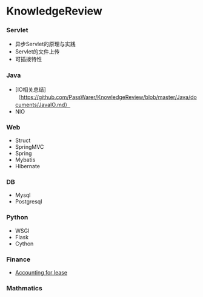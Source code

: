 # KnowledgeReview

### Servlet

- 异步Servlet的原理与实践
- Servlet的文件上传
- 可插拨特性

### Java

- [IO相关总结]（https://github.com/PassWarer/KnowledgeReview/blob/master/Java/documents/JavaIO.md）
- NIO

### Web
- Struct
- SpringMVC
- Spring
- Mybatis
- Hibernate

### DB
- Mysql
- Postgresql

### Python
- WSGI
- Flask
- Cython

### Finance
- [Accounting for lease](https://github.com/PassWarer/KnowledgeReview/blob/master/Finance/accounting_for_lease.md)

### Mathmatics 
